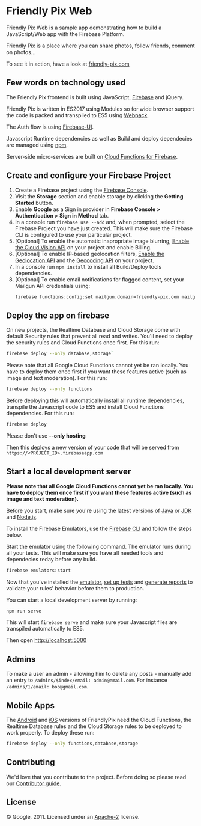 # Friendly Pix Web

Friendly Pix Web is a sample app demonstrating how to build a JavaScript/Web app with the Firebase Platform.

Friendly Pix is a place where you can share photos, follow friends, comment on photos...

To see it in action, have a look at [friendly-pix.com](https://friendly-pix.com)


## Few words on technology used

The Friendly Pix frontend is built using JavaScript, [Firebase](https://firebase.google.com/docs/web/setup) and jQuery.

Friendly Pix is written in ES2017 using Modules so for wide browser support the code is packed and transpiled to ES5 using [Webpack](https://webpack.js.org/). 

The Auth flow is using [Firebase-UI](https://github.com/firebase/firebaseui-web).

Javascript Runtime dependencies as well as Build and deploy dependecies are managed using [npm](http://npmjs.com/). 

Server-side micro-services are built on [Cloud Functions for Firebase](https://firebase.google.com/docs/functions).


## Create and configure your Firebase Project

1. Create a Firebase project using the [Firebase Console](https://firebase.google.com/console).
1. Visit the **Storage** section and enable storage by clicking the **Getting Started** button.
1. Enable **Google** as a Sign in provider in **Firebase Console > Authentication > Sign in Method** tab.
1. In a console run `firebase use --add` and, when prompted, select the Firebase Project you have just created. This will make sure the Firebase CLI is configured to use your particular project.
1. [Optional] To enable the automatic inapropriate image blurring, [Enable the Cloud Vision API](https://console.cloud.google.com/apis/api/vision.googleapis.com/overview?project=_) on your project and enable Billing.
1. [Optional] To enable IP-based geolocation filters, [Enable the Geolocation API](https://console.cloud.google.com/apis/library/geolocation.googleapis.com/?project=_) and the [Geocoding API](https://console.cloud.google.com/apis/library/geocoding-backend.googleapis.com/?project=_) on your project.
1. In a console run `npm install` to install all Build/Deploy tools dependencies.
1. [Optional] To enable email notifications for flagged content, set your Mailgun API credentials using:
    ```bash
    firebase functions:config:set mailgun.domain=friendly-pix.com mailgun.key=key-XXXXXXXXXXXXXXXX
    ```
## Deploy the app on firebase

On new projects, the Realtime Database and Cloud Storage come with default Security rules that prevent all read and writes. You'll need to deploy the security rules and Cloud Functions once first. For this run:

```bash
firebase deploy --only database,storage`
```

Please note that all Google Cloud Functions cannot yet be ran locally. You have to deploy them once first if you want these features active (such as image and text moderation). For this run:

```bash
firebase deploy --only functions
```

Before deploying this will automatically install all runtime dependencies, transpile the Javascript code to ES5 and install Cloud Functions dependencies. For this run:

```bash
firebase deploy
```
Please don't use **--only hosting**

Then this deploys a new version of your code that will be served from `https://<PROJECT_ID>.firebaseapp.com`

## Start a local development server

**Please note that all Google Cloud Functions cannot yet be ran locally. You have to deploy them once first if you want these features active (such as image and text moderation).**

Before you start, make sure you're using the latest versions of [Java](https://www.oracle.com/technetwork/java/javase/downloads/index.html) or [JDK](https://openjdk.java.net/install/) and [Node.js](https://nodejs.org/).

To install the Firebase Emulators, use the [Firebase CLI](https://firebase.google.com/docs/cli/) and follow the steps below.

Start the emulator using the following command. The emulator runs during all your tests. This will make sure you have all needed tools and dependecies reday before any build.
  ```bash
firebase emulators:start
```
Now that you've installed the [emulator](https://firebase.google.com/docs/rules/emulator-setup#realtime-database), [set up tests](https://firebase.google.com/docs/rules/unit-tests) and [generate reports](https://firebase.google.com/docs/rules/emulator-reports) to validate your rules' behavior before them to production.

You can start a local development server by running:

```bash
npm run serve
```

This will start `firebase serve` and make sure your Javascript files are transpiled automatically to ES5.

Then open [http://localhost:5000](http://localhost:5000)

## Admins

To make a user an admin - allowing him to delete any posts - manually add an entry to `/admins/$index/email: admin@email.com`. For instance `/admins/1/email: bob@gmail.com`.

## Mobile Apps

The [Android](https://github.com/firebase/friendlypix-android) and [iOS](https://github.com/firebase/friendlypix-ios) versions of FriendlyPix need the Cloud Functions, the Realtime Database rules and the Cloud Storage rules to be deployed to work properly. To deploy these run:

```bash
firebase deploy --only functions,database,storage
```


## Contributing

We'd love that you contribute to the project. Before doing so please read our [Contributor guide](CONTRIBUTING.md).


## License

© Google, 2011. Licensed under an [Apache-2](LICENSE) license.
